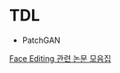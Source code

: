 # TDL
- PatchGAN

[Face Editing 관련 논문 모음집](https://happy-jihye.github.io/gan/gan-25/#111-gan-dissection)
